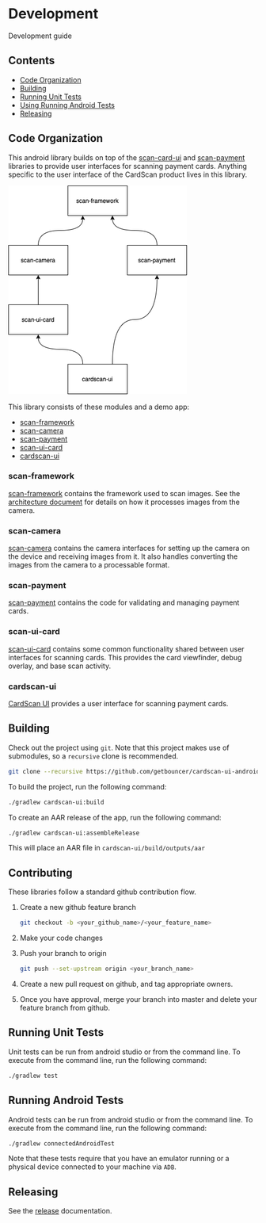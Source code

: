 # Development

Development guide

## Contents

* [Code Organization](#code-organization)
* [Building](#building)
* [Running Unit Tests](#running-unit-tests)
* [Using Running Android Tests](#running-android-tests)
* [Releasing](#releasing)

## Code Organization

This android library builds on top of the [scan-card-ui](https://github.com/getbouncer/scan-card-ui-android) and [scan-payment](https://github.com/getbouncer/scan-payment) libraries to provide user interfaces for scanning payment cards. Anything specific to the user interface of the CardScan product lives in this library.

![dependencies](images/dependencies.png)

This library consists of these modules and a demo app:
* [scan-framework](#scan-framework)
* [scan-camera](#scan-camera)
* [scan-payment](#scan-payment)
* [scan-ui-card](#scan-ui-card)
* [cardscan-ui](#cardscan-ui)

### scan-framework

[scan-framework](https://github.com/getbouncer/scan-framework-android) contains the framework used to scan images. See the [architecture document](https://github.com/getbouncer/scan-framework-android/tree/master/docs/architecture.md) for details on how it processes images from the camera.

### scan-camera

[scan-camera](https://github.com/getbouncer/scan-camera-android) contains the camera interfaces for setting up the camera on the device and receiving images from it. It also handles converting the images from the camera to a processable format.

### scan-payment

[scan-payment](https://github.com/getbouncer/scan-payment-android) contains the code for validating and managing payment cards.

### scan-ui-card

[scan-ui-card](https://github.com/getbouncer/scan-payment-android) contains some common functionality shared between user interfaces for scanning cards. This provides the card viewfinder, debug overlay, and base scan activity.

### cardscan-ui

[CardScan UI](https://github.com/getbouncer/cardscan-ui-android) provides a user interface for scanning payment cards.

## Building

Check out the project using `git`. Note that this project makes use of submodules, so a `recursive` clone is recommended.
```bash
git clone --recursive https://github.com/getbouncer/cardscan-ui-android
```

To build the project, run the following command:
```bash
./gradlew cardscan-ui:build
```

To create an AAR release of the app, run the following command:
```bash
./gradlew cardscan-ui:assembleRelease
```
This will place an AAR file in `cardscan-ui/build/outputs/aar`

## Contributing

These libraries follow a standard github contribution flow.

1. Create a new github feature branch
    ```bash
    git checkout -b <your_github_name>/<your_feature_name>
    ```

1. Make your code changes

1. Push your branch to origin
    ```bash
    git push --set-upstream origin <your_branch_name>
    ```

1. Create a new pull request on github, and tag appropriate owners.

1. Once you have approval, merge your branch into master and delete your feature branch from github.

## Running Unit Tests

Unit tests can be run from android studio or from the command line. To execute from the command line, run the following command:
```bash
./gradlew test
```

## Running Android Tests

Android tests can be run from android studio or from the command line. To execute from the command line, run the following command:
```bash
./gradlew connectedAndroidTest
```

Note that these tests require that you have an emulator running or a physical device connected to your machine via `ADB`.

## Releasing

See the [release](release.md) documentation.
